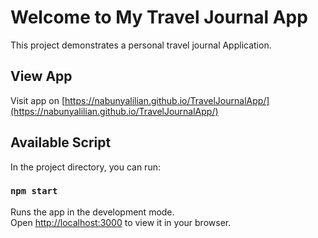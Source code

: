 # Welcome to My Travel Journal App

This project demonstrates a personal travel journal Application.

## View App

Visit app on [https://nabunyalilian.github.io/TravelJournalApp/](https://nabunyalilian.github.io/TravelJournalApp/)

## Available Script

In the project directory, you can run:

### `npm start`

Runs the app in the development mode.\
Open [http://localhost:3000](http://localhost:3000) to view it in your browser.
